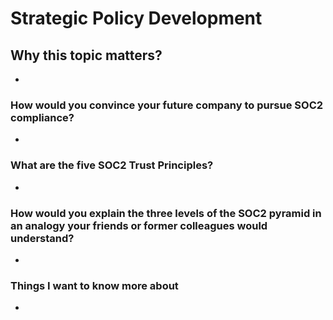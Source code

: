 # Strategic Policy Development
## Why this topic matters?
-
### How would you convince your future company to pursue SOC2 compliance?
-
### What are the five SOC2 Trust Principles?
-
### How would you explain the three levels of the SOC2 pyramid in an analogy your friends or former colleagues would understand?
-
### Things I want to know more about
- 

